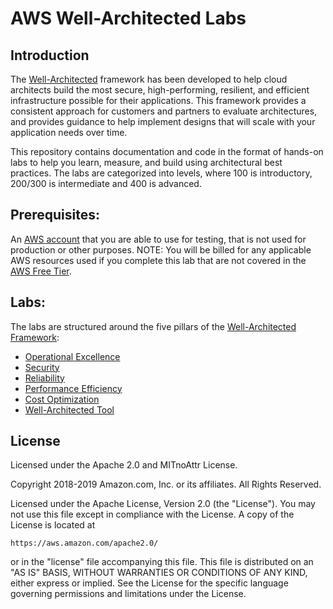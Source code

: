 # AWS Well-Architected Labs

## Introduction

The [Well-Architected](https://aws.amazon.com/well-architected) framework has been developed to help cloud architects build the most secure, high-performing, resilient, and efficient infrastructure possible for their applications. This framework provides a consistent approach for customers and partners to evaluate architectures, and provides guidance to help implement designs that will scale with your application needs over time.

This repository contains documentation and code in the format of hands-on labs to help you learn, measure, and build using architectural best practices. The labs are categorized into levels, where 100 is introductory, 200/300 is intermediate and 400 is advanced.

## Prerequisites:
An [AWS account](https://portal.aws.amazon.com/gp/aws/developer/registration/index.html) that you are able to use for testing, that is not used for production or other purposes. 
NOTE: You will be billed for any applicable AWS resources used if you complete this lab that are not covered in the [AWS Free Tier](https://aws.amazon.com/free/).


## Labs:
The labs are structured around the five pillars of the [Well-Architected Framework](https://aws.amazon.com/well-architected):

- [Operational Excellence](Operations/README.md)
- [Security](Security/README.md)
- [Reliability](Reliability/README.md) 
- [Performance Efficiency](Performance/README.md) 
- [Cost Optimization](Cost/README.md) 
- [Well-Architected Tool](Well-ArchitectedTool/README.md) 


## License
Licensed under the Apache 2.0 and MITnoAttr License. 

Copyright 2018-2019 Amazon.com, Inc. or its affiliates. All Rights Reserved.

Licensed under the Apache License, Version 2.0 (the "License"). You may not use this file except in compliance with the License. A copy of the License is located at

    https://aws.amazon.com/apache2.0/

or in the "license" file accompanying this file. This file is distributed on an "AS IS" BASIS, WITHOUT WARRANTIES OR CONDITIONS OF ANY KIND, either express or implied. See the License for the specific language governing permissions and limitations under the License.
